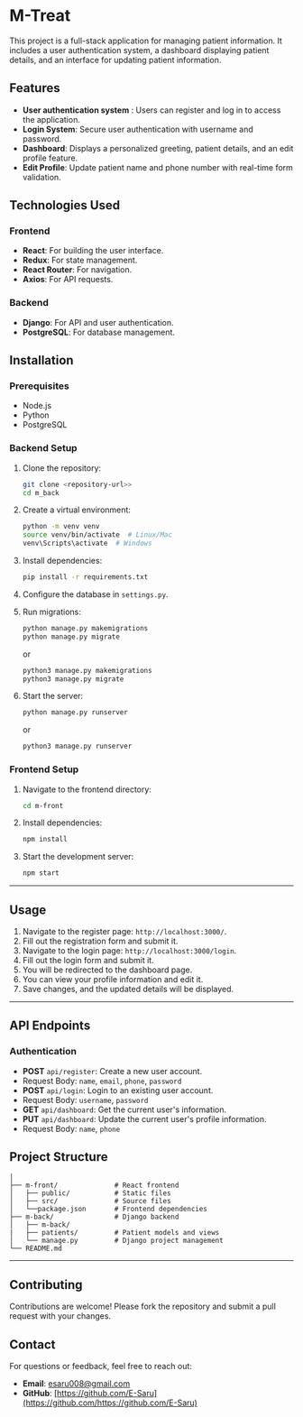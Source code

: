 # M-Treat
This project is a full-stack application for managing patient information. It includes a user authentication system, a dashboard displaying patient details, and an interface for updating patient information.

## Features
- **User authentication system**  : Users can register and log in to access the application.
- **Login System**: Secure user authentication with username and password.
- **Dashboard**: Displays a personalized greeting, patient details, and an edit profile feature.
- **Edit Profile**: Update patient name and phone number with real-time form validation.

## Technologies Used
### Frontend
- **React**: For building the user interface.
- **Redux**: For state management.
- **React Router**: For navigation.
- **Axios**: For API requests.

### Backend
- **Django**: For API and user authentication.
- **PostgreSQL**: For database management.

## Installation

### Prerequisites
- Node.js
- Python
- PostgreSQL

### Backend Setup
1. Clone the repository:
   ```bash
   git clone <repository-url>>
   cd m_back
   ```
2. Create a virtual environment:
   ```bash
   python -m venv venv
   source venv/bin/activate  # Linux/Mac
   venv\Scripts\activate  # Windows
   ```
3. Install dependencies:
   ```bash
   pip install -r requirements.txt
   ```
4. Configure the database in `settings.py`.
5. Run migrations:
   ```bash
   python manage.py makemigrations
   python manage.py migrate
   ```
   or

   ```bash
   python3 manage.py makemigrations
   python3 manage.py migrate
   ```


6. Start the server:
   ```bash
   python manage.py runserver
   ```
   or
   ```bash
   python3 manage.py runserver
   ```

### Frontend Setup
1. Navigate to the frontend directory:
   ```bash
   cd m-front
   ```
2. Install dependencies:
   ```bash
   npm install
   ```
3. Start the development server:
   ```bash
   npm start
   ```

---
## Usage

1. Navigate to the register page: `http://localhost:3000/`.
2. Fill out the registration form and submit it.
3. Navigate to the login page: `http://localhost:3000/login`.
4. Fill out the login form and submit it.
5. You will be redirected to the dashboard page.
6. You can view your profile information and edit it.
7. Save changes, and the updated details will be displayed.

---
## API Endpoints
### Authentication
- **POST** `api/register`: Create a new user account.
 - Request Body: `name`, `email`, `phone`, `password`
- **POST** `api/login`: Login to an existing user account.
 - Request Body: `username`, `password`
- **GET** `api/dashboard`: Get the current user's information.
- **PUT** `api/dashboard`: Update the current user's profile information.
 - Request Body: `name`, `phone`

## Project Structure
```m-treat/
│
├── m-front/              # React frontend
│   ├── public/           # Static files
│   ├── src/              # Source files
│   └──package.json       # Frontend dependencies
├── m-back/               # Django backend
│   ├── m-back/
|   ├── patients/         # Patient models and views
│   └── manage.py         # Django project management
└── README.md
```
---

## Contributing
Contributions are welcome! Please fork the repository and submit a pull request with your changes.


## Contact
For questions or feedback, feel free to reach out:
- **Email**: [esaru008@gmail.com](mailto:esaru008@gmail.com)
- **GitHub**: [https://github.com/E-Saru](https://github.com/https://github.com/E-Saru)